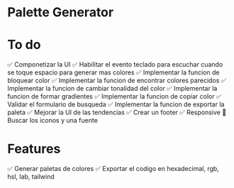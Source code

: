 # Palette Generator

# To do
✅ Componetizar la UI
✅ Habilitar el evento teclado para escuchar cuando se toque espacio para generar mas colores
✅ Implementar la funcion de bloquear color
✅ Implementar la funcion de encontrar colores parecidos
✅ Implementar la funcion de cambiar tonalidad del color
✅ Implementar la funcion de formar gradientes
✅ Implementar la funcion de copiar color
✅ Validar el formulario de busqueda
✅ Implementar la funcion de exportar la paleta
✅ Mejorar la UI de las tendencias
✅ Crear un footer
✅ Responsive
🚀 Buscar los iconos y una fuente

# Features
✅ Generar paletas de colores
✅ Exportar el codigo en hexadecimal, rgb, hsl, lab, tailwind